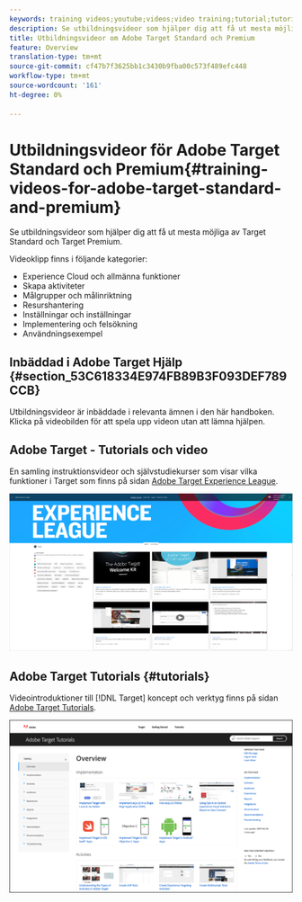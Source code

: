 ```yaml
---
keywords: training videos;youtube;videos;video training;tutorial;tutorials;video
description: Se utbildningsvideor som hjälper dig att få ut mesta möjliga av Target Standard och Target Premium.
title: Utbildningsvideor om Adobe Target Standard och Premium
feature: Overview
translation-type: tm+mt
source-git-commit: cf47b7f3625bb1c3430b9fba00c573f489efc448
workflow-type: tm+mt
source-wordcount: '161'
ht-degree: 0%

---
```



# Utbildningsvideor för Adobe Target Standard och Premium{#training-videos-for-adobe-target-standard-and-premium}

Se utbildningsvideor som hjälper dig att få ut mesta möjliga av Target Standard och Target Premium.

Videoklipp finns i följande kategorier:

* Experience Cloud och allmänna funktioner
* Skapa aktiviteter
* Målgrupper och målinriktning
* Resurshantering
* Inställningar och inställningar
* Implementering och felsökning
* Användningsexempel

## Inbäddad i Adobe Target Hjälp {#section_53C618334E974FB89B3F093DEF789CCB}

Utbildningsvideor är inbäddade i relevanta ämnen i den här handboken. Klicka på videobilden för att spela upp videon utan att lämna hjälpen.

## Adobe Target - Tutorials och video

En samling instruktionsvideor och självstudiekurser som visar vilka funktioner i Target som finns på sidan [Adobe Target Experience League](https://guided.adobe.com/#recommended/solutions/target).

![Experience League videor](/help/c-intro/assets/experience-league.png)

## Adobe Target Tutorials {#tutorials}

Videointroduktioner till [!DNL Target] koncept och verktyg finns på sidan [Adobe Target Tutorials](https://experienceleague.adobe.com/docs/target-learn/tutorials/overview.html).

![Adobe Target Tutorials](/help/c-intro/assets/adobe-target-tutorials-new.png)